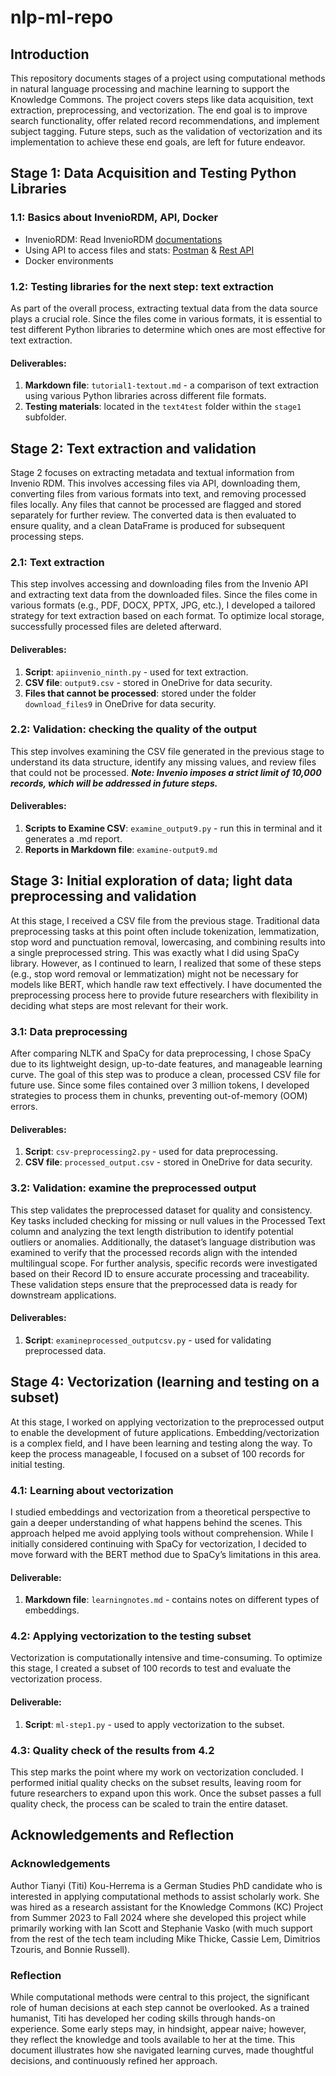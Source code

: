 # nlp-ml-repo
## Introduction
This repository documents stages of a project using computational methods in natural language processing and machine learning to support the Knowledge Commons. The project covers steps like data acquisition, text extraction, preprocessing, and vectorization. The end goal is to improve search functionality, offer related record recommendations, and implement subject tagging. Future steps, such as the validation of vectorization and its implementation to achieve these end goals, are left for future endeavor.

## Stage 1: Data Acquisition and Testing Python Libraries

### 1.1: Basics about InvenioRDM, API, Docker
- InvenioRDM: Read InvenioRDM [documentations](https://inveniordm.docs.cern.ch/)
- Using API to access files and stats: [Postman](https://www.postman.com/) & [Rest API](https://inveniordm.docs.cern.ch/reference/rest_api_index/)
- Docker environments

### 1.2: Testing libraries for the next step: text extraction
As part of the overall process, extracting textual data from the data source plays a crucial role. Since the files come in various formats, it is essential to test different Python libraries to determine which ones are most effective for text extraction.

#### Deliverables:
1. **Markdown file**: `tutorial1-textout.md` - a comparison of text extraction using various Python libraries across different file formats.
2. **Testing materials**: located in the `text4test` folder within the `stage1` subfolder.

## Stage 2: Text extraction and validation
Stage 2 focuses on extracting metadata and textual information from Invenio RDM. This involves accessing files via API, downloading them, converting files from various formats into text, and removing processed files locally. Any files that cannot be processed are flagged and stored separately for further review. The converted data is then evaluated to ensure quality, and a clean DataFrame is produced for subsequent processing steps.

### 2.1: Text extraction
This step involves accessing and downloading files from the Invenio API and extracting text data from the downloaded files. Since the files come in various formats (e.g., PDF, DOCX, PPTX, JPG, etc.), I developed a tailored strategy for text extraction based on each format. To optimize local storage, successfully processed files are deleted afterward.

#### Deliverables:
1. **Script**: `apiinvenio_ninth.py` - used for text extraction.
2. **CSV file**: `output9.csv` - stored in OneDrive for data security.
3. **Files that cannot be processed**: stored under the folder `download_files9` in OneDrive for data security.

### 2.2: Validation: checking the quality of the output
This step involves examining the CSV file generated in the previous stage to understand its data structure, identify any missing values, and review files that could not be processed.
***Note: Invenio imposes a strict limit of 10,000 records, which will be addressed in future steps.***

#### Deliverables:
1. **Scripts to Examine CSV**: `examine_output9.py` - run this in terminal and it generates a .md report.
2. **Reports in Markdown file**: `examine-output9.md`

## Stage 3: Initial exploration of data; light data preprocessing and validation
At this stage, I received a CSV file from the previous stage. Traditional data preprocessing tasks at this point often include tokenization, lemmatization, stop word and punctuation removal, lowercasing, and combining results into a single preprocessed string. This was exactly what I did using SpaCy library. However, as I continued to learn, I realized that some of these steps (e.g., stop word removal or lemmatization) might not be necessary for models like BERT, which handle raw text effectively. I have documented the preprocessing process here to provide future researchers with flexibility in deciding what steps are most relevant for their work.

### 3.1: Data preprocessing
After comparing NLTK and SpaCy for data preprocessing, I chose SpaCy due to its lightweight design, up-to-date features, and manageable learning curve. The goal of this step was to produce a clean, processed CSV file for future use. Since some files contained over 3 million tokens, I developed strategies to process them in chunks, preventing out-of-memory (OOM) errors.

#### Deliverables:
1. **Script**: `csv-preprocessing2.py` - used for data preprocessing.
2. **CSV file**: `processed_output.csv` - stored in OneDrive for data security.

### 3.2: Validation: examine the preprocessed output
This step validates the preprocessed dataset for quality and consistency. Key tasks included checking for missing or null values in the Processed Text column and analyzing the text length distribution to identify potential outliers or anomalies. Additionally, the dataset’s language distribution was examined to verify that the processed records align with the intended multilingual scope. For further analysis, specific records were investigated based on their Record ID to ensure accurate processing and traceability. These validation steps ensure that the preprocessed data is ready for downstream applications.

#### Deliverables:
1. **Script**: `examineprocessed_outputcsv.py` - used for validating preprocessed data.

## Stage 4: Vectorization (learning and testing on a subset)
At this stage, I worked on applying vectorization to the preprocessed output to enable the development of future applications. Embedding/vectorization is a complex field, and I have been learning and testing along the way. To keep the process manageable, I focused on a subset of 100 records for initial testing.

### 4.1: Learning about vectorization
I studied embeddings and vectorization from a theoretical perspective to gain a deeper understanding of what happens behind the scenes. This approach helped me avoid applying tools without comprehension. While I initially considered continuing with SpaCy for vectorization, I decided to move forward with the BERT method due to SpaCy’s limitations in this area.

#### Deliverable:
1. **Markdown file**: `learningnotes.md` - contains notes on different types of embeddings.

### 4.2: Applying vectorization to the testing subset
Vectorization is computationally intensive and time-consuming. To optimize this stage, I created a subset of 100 records to test and evaluate the vectorization process.

#### Deliverable:
1. **Script**: `ml-step1.py` - used to apply vectorization to the subset.

### 4.3: Quality check of the results from 4.2
This step marks the point where my work on vectorization concluded. I performed initial quality checks on the subset results, leaving room for future researchers to expand upon this work. Once the subset passes a full quality check, the process can be scaled to train the entire dataset.


## Acknowledgements and Reflection
### Acknowledgements
Author Tianyi (Titi) Kou-Herrema is a German Studies PhD candidate who is interested in applying computational methods to assist scholarly work. She was hired as a research assistant for the Knowledge Commons (KC) Project from Summer 2023 to Fall 2024 where she developed this project while primarily working with Ian Scott and Stephanie Vasko (with much support from the rest of the tech team including Mike Thicke, Cassie Lem, Dimitrios Tzouris, and Bonnie Russell).

### Reflection
While computational methods were central to this project, the significant role of human decisions at each step cannot be overlooked. As a trained humanist, Titi has developed her coding skills through hands-on experience. Some early steps may, in hindsight, appear naive; however, they reflect the knowledge and tools available to her at the time. This document illustrates how she navigated learning curves, made thoughtful decisions, and continuously refined her approach.